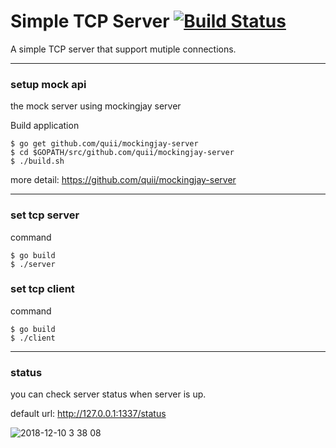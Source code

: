 # Simple TCP Server [![Build Status](https://travis-ci.org/Negaihoshi/simple-tcp-server.svg?branch=master)](https://travis-ci.org/Negaihoshi/simple-tcp-server)

A simple TCP server that support mutiple connections.

***

### setup mock api

the mock server using mockingjay server

Build application
```
$ go get github.com/quii/mockingjay-server
$ cd $GOPATH/src/github.com/quii/mockingjay-server
$ ./build.sh
```
more detail: https://github.com/quii/mockingjay-server

***

### set tcp server

command
```
$ go build
$ ./server
```

### set tcp client

command
```
$ go build
$ ./client
```

***

### status
you can check server status when server is up.

default url: http://127.0.0.1:1337/status

![2018-12-10 3 38 08](https://user-images.githubusercontent.com/1733006/49701903-17edfa00-fc2d-11e8-998f-cca6d8ad5844.png)
